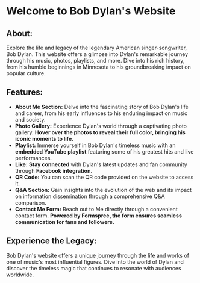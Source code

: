# Welcome to Bob Dylan's Website

## About:
Explore the life and legacy of the legendary American singer-songwriter, Bob Dylan. This website offers a glimpse into Dylan's remarkable journey through his music, photos, playlists, and more. Dive into his rich history, from his humble beginnings in Minnesota to his groundbreaking impact on popular culture.

## Features:
- **About Me Section:** Delve into the fascinating story of Bob Dylan's life and career, from his early influences to his enduring impact on music and society.
- **Photo Gallery:** Experience Dylan's world through a captivating photo gallery. **Hover over the photos to reveal their full color, bringing his iconic moments to life.**
- **Playlist:** Immerse yourself in Bob Dylan's timeless music with an **embedded YouTube playlist** featuring some of his greatest hits and live performances.
- **Like:** **Stay connected** with Dylan's latest updates and fan community through **Facebook integration**.
- **QR Code:** You can scan the QR code provided on the website to access it.
- **Q&A Section:** Gain insights into the evolution of the web and its impact on information dissemination through a comprehensive Q&A comparison.
- **Contact Me Form:** Reach out to Me directly through a convenient contact form. **Powered by Formspree, the form ensures seamless communication for fans and followers.**

## Experience the Legacy:
Bob Dylan's website offers a unique journey through the life and works of one of music's most influential figures. Dive into the world of Dylan and discover the timeless magic that continues to resonate with audiences worldwide.
